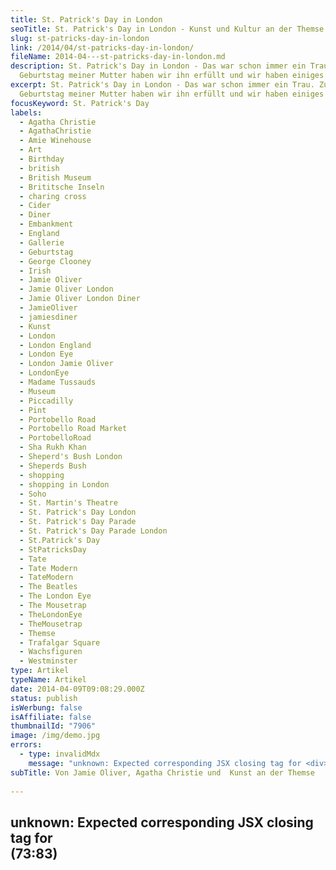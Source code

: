 ```yaml
---
title: St. Patrick's Day in London
seoTitle: St. Patrick's Day in London - Kunst und Kultur an der Themse
slug: st-patricks-day-in-london
link: /2014/04/st-patricks-day-in-london/
fileName: 2014-04---st-patricks-day-in-london.md
description: St. Patrick's Day in London - Das war schon immer ein Trau. Zum
  Geburtstag meiner Mutter haben wir ihn erfüllt und wir haben einiges erlebt!
excerpt: St. Patrick's Day in London - Das war schon immer ein Trau. Zum
  Geburtstag meiner Mutter haben wir ihn erfüllt und wir haben einiges erlebt!
focusKeyword: St. Patrick's Day
labels:
  - Agatha Christie
  - AgathaChristie
  - Amie Winehouse
  - Art
  - Birthday
  - british
  - British Museum
  - Brititsche Inseln
  - charing cross
  - Cider
  - Diner
  - Embankment
  - England
  - Gallerie
  - Geburtstag
  - George Clooney
  - Irish
  - Jamie Oliver
  - Jamie Oliver London
  - Jamie Oliver London Diner
  - JamieOliver
  - jamiesdiner
  - Kunst
  - London
  - London England
  - London Eye
  - London Jamie Oliver
  - LondonEye
  - Madame Tussauds
  - Museum
  - Piccadilly
  - Pint
  - Portobello Road
  - Portobello Road Market
  - PortobelloRoad
  - Sha Rukh Khan
  - Sheperd's Bush London
  - Sheperds Bush
  - shopping
  - shopping in London
  - Soho
  - St. Martin's Theatre
  - St. Patrick's Day London
  - St. Patrick's Day Parade
  - St. Patrick's Day Parade London
  - St.Patrick's Day
  - StPatricksDay
  - Tate
  - Tate Modern
  - TateModern
  - The Beatles
  - The London Eye
  - The Mousetrap
  - TheLondonEye
  - TheMousetrap
  - Themse
  - Trafalgar Square
  - Wachsfiguren
  - Westminster
type: Artikel
typeName: Artikel
date: 2014-04-09T09:08:29.000Z
status: publish
isWerbung: false
isAffiliate: false
thumbnailId: "7906"
image: /img/demo.jpg
errors:
  - type: invalidMdx
    message: "unknown: Expected corresponding JSX closing tag for <div> (73:83)"
subTitle: Von Jamie Oliver, Agatha Christie und  Kunst an der Themse
  
---
```


## unknown: Expected corresponding JSX closing tag for <div> (73:83)

<!--
**In diesem Jahr hatten wir uns für den Geburtstag meiner Mutter am St.
Patrick's Day was ganz Besonderes ausgedacht.**

4 Flüge nach London waren schnell gebucht. Wir trafen bereits am 15. März ein,
so hatten wir genügend Zeit, uns auf dem
[Portobello Road Market](http://www.portobelloroad.co.uk/) noch mit
standesgemäßen Outfits für den großen Tag einzudecken. Am Abend des ersten Tages
ging es dann nach Soho.

Für den zweiten Tag hatte ich Karten für Madame Tussauds besorgt. Bis jetzt
hatte ich es noch bei keinem London-Aufenthalt geschafft, dort einzukehren. Gut,
dass wir es uns dieses Mal endlich fest vorgenommen hatten, denn es hat sich
sehr gelohnt. Ihr könnt Euch nicht vorstellen, was für tolle Fotos man dort
machen kann!

![Mit Wolverine](http://cardamonchai.files.wordpress.com/2014/04/tussauds-261.jpg?w=199 "[ ](https://www.flickr.com/photos/99929697@N07/sets/72157643221992364/)  Mit Wolverine")

Die Eintrittspreise für das Wachsfigurenkabinett kommen einem im erstem Moment
hoch vor, sind aber auf jeden Fall gerechtfertigt, denn der Besuch dort ist
wirklich ein Erlebnis. Kleiner Tipp meinerseits: Wie bei sehr vielen
Attraktionen im Vereinten Königreich spart man sich einiges, wenn man im Voraus
online bucht. In diesem Fall sind das ganze 25%. Bucht man gleichzeitig mehrere
"London Attractions" sind es sogar bis zu 40%.

## St. Patrick's Day am Trafagar Square

Im Anschluss fuhren wir zum Trafalgar Square, um uns die St. Patrick's Day
Parade (die findet in London einen Tag vor dem St. Patrick's Day statt)
anzusehen. Wir kamen gerade rechtzeitig dort an, um die
[Commitments](http://www.thecommitmentslondon.com/) live auf der Bühne zu
erleben.

Vom Trafalgar Square aus spazierten wir gemütlich an der Themse entlang und
machten entlang des Embankment noch das ein oder andere Foto. Nachdem wir den
Fluss ein ums andere Mal überquert hatten, um keine Perspektive zu verpassen,
gelangten wir schließlich zur Hauptanttraktion des Tages, dem
[Tate Modern](http://www.tate.org.uk/).

![Fernweh am London Eye](http://cardamonchai.files.wordpress.com/2014/04/13543507523_7cf0cfa41d.jpg?w=300 "[ ](https://www.flickr.com/photos/99929697@N07/sets/72157643221992364/)  Fernweh am London Eye")

Den Abend verbrachten wir in einer Kneipe in Sheperds Bush. Es gab richtig
leckeren Cider und weniger gutes Essen.

Nach einem ausgedehnten Geburtstagsfrühstück im Hotel begaben wir uns am Montag
zum [British Museum](https://www.britishmuseum.org/). Dort bewunderten wir vor
allem die Ägyptische und die Indianische Abteilung.

Gegen Mittag ging es dann nochmal zum Shoppen in die Stadt, bis die Schuhsolen
glühten und es Zeit für ein leckeres Mahl in
[Jamie Oliver's Pop Up Diner](http://www.jamieoliversdiner.com/) wurde. Ich
hatte einen unfassbar guten Fruchtcocktail und den besten Veggie-Burger, den ich
jemals zu mir genommen habe, kombiniert mit Avocado-Pommes.

![Joseph Beuys im Tate Modern ](http://cardamonchai.files.wordpress.com/2014/04/13544765734_8cf7d73e17.jpg?w=199 "[ ](https://www.flickr.com/photos/99929697@N07/sets/72157643221992364/)  Joseph Beuys im Tate Modern")

Das Abendprogramm hatte mein Vater organisiert. Es sollte ins Theater gehen.
[The Mousetrap](https://www.the-mousetrap.co.uk/Online/) von Agatha Christie
wird bereits seit 62 Jahren jeden Abend im St. Martin's Theatre in der West
Street (nähe Charing Cross) gespielt.

## Agatha Christie

Natürlich hatten wir meiner Mutter vorher nichts verraten. Wir gingen mit ihr
quer durch Soho, mein Vater erzählte, er hätte von einer interessanten Kneipe in
China Town gehört, in der er unbedingt ihren Geburtstag begehen wollte. Sie
(größter mir bekannter Agatha Christie Fan) staunte nicht schlecht, als er ihr
vor dem Theater plötzlich die Tickets in die Hand drückte, das könnt Ihr mir
glauben.

![Ganesha im British Museum](http://cardamonchai.files.wordpress.com/2014/04/13545359663_341bdc4734.jpg?w=300 "[ ](https://www.flickr.com/photos/99929697@N07/sets/72157643221992364/)  Ganesha im British Museum")

Fazit der Reise: Unsere Erwartungen wurden voll erfüllt und sogar noch
übertroffen. Ich habe ein paar tolle neue Stiefel, die wahrscheinlich jedes
Festival überleben werden, durfte den besten Burger der Welt kosten und bin
stolze Besitzerin von Fotos zusammen mit Jimi Hendrix, den Beatles, George
Clooney, Johnny Depp, Amy Winehouse, Shah Rukh Khan und vielen weiteren
Berühmtheiten. Wir durften einige der eindrucksvollsten Kunstwerke aller Zeiten
bewundern und sind bei dem tollen Wetter alle wunderbar knackig braun geworden.

London ist und bleibt meine Lieblingsstadt und ich werde ihr ganz sicher schon
bald wieder einen Besuch abstatten.

Im Anschluss gibt es ein paar Bilder aus dem Wachsfigurenkabinett zu sehen, die
komplette London-Galerie findet Ihr wie immer in meinem
[Flickr](https://www.flickr.com/photos/99929697@N07/sets/72157643221992364/).

_Eure Anne_ <div style="width: 45%; float: left;">

![Mit George Clooney](http://cardamonchai.files.wordpress.com/2014/04/tussauds-167.jpg?w=199 "[ ](https://www.flickr.com/photos/99929697@N07/sets/72157643221992364/)  Mit George Clooney")

</div><div style="width: 45%; float: left;">

![Mit Sha Rukh Khan](http://cardamonchai.files.wordpress.com/2014/04/tussauds-171.jpg?w=199 "[ ](https://www.flickr.com/photos/99929697@N07/sets/72157643221992364/)  Mit Sha Rukh Khan")

</div><div style="clear: both;"></div><div style="width: 45%; float: left;">

![Mit Oscar Wilde](http://cardamonchai.files.wordpress.com/2014/04/tussauds-216.jpg?w=199 "[ ](https://www.flickr.com/photos/99929697@N07/sets/72157643221992364/)  Mit Oscar Wilde")

</div><div style="width: 45%; float: left;">

![Mit Jimi Hendrix](http://cardamonchai.files.wordpress.com/2014/04/tussauds-240.jpg?w=199 "[ ](https://www.flickr.com/photos/99929697@N07/sets/72157643221992364/)  Mit Jimi Hendrix")

</div><div style="clear: both;"></div><div style="width: 45%; float: left;">

![Mit Muhammad Ali](http://cardamonchai.files.wordpress.com/2014/04/tussauds-201.jpg?w=199 "[ ](https://www.flickr.com/photos/99929697@N07/sets/72157643221992364/)  Mit Muhammad Ali")

</div><div style="width: 45%; float: left;">

![Mit Holly Golightly <3](http://cardamonchai.files.wordpress.com/2014/04/tussauds.jpg?w=300 "[ ](https://www.flickr.com/photos/99929697@N07/sets/72157643221992364/)  Mit Holly Golightly <3")

</div><div style="clear: both;"></div>

-->

  